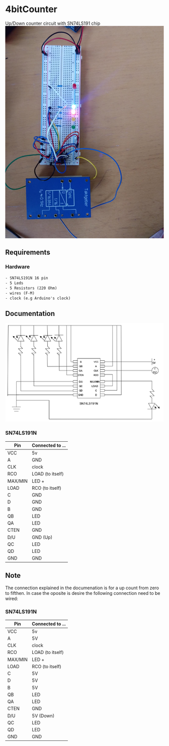 # 4bitCounter
Up/Down counter circuit with SN74LS191 chip
![Project image](/Images/4bit.png)

## Requirements
### Hardware
    - SN74LS191N 16 pin 
    - 5 Leds 
    - 5 Resistors (220 Ohm)
    - wires (F-M)
    - clock (e.g Arduino's clock)


## Documentation
![Project image](Images/4BITCounter.png)
### SN74LS191N
| Pin | Connected to ...|
|-----|---------------|
| VCC | 5v |
| A | GND |
| CLK | clock |
| RCO | LOAD (to itself)|
| MAX/MIN | LED +|
| LOAD | RCO (to itself) |
| C | GND |
| D | GND |
| B | GND|
| QB | LED |
| QA | LED |
| CTEN | GND |
| D/U | GND (Up) |
| QC | LED|
| QD | LED |
| GND | GND|

## Note
The connection explained in the documenation is for a up count from zero to fifthen. In case the oposite is desire the following connection need to be wired:
### SN74LS191N
| Pin | Connected to ...|
|-----|---------------|
| VCC | 5v |
| A | 5V |
| CLK | clock |
| RCO | LOAD (to itself)|
| MAX/MIN | LED +|
| LOAD | RCO (to itself) |
| C | 5V |
| D | 5V |
| B | 5V |
| QB | LED |
| QA | LED |
| CTEN | GND |
| D/U | 5V (Down) |
| QC | LED|
| QD | LED |
| GND | GND|
